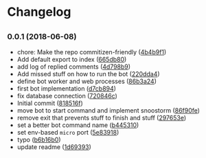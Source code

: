 # Changelog

## <small>0.0.1 (2018-06-08)</small>

* chore: Make the repo commitizen-friendly ([4b4b9f1](https://github.com/sebacruz/ahilotenesalpelotudobot/commit/4b4b9f1))
* Add default export to index ([665db80](https://github.com/sebacruz/ahilotenesalpelotudobot/commit/665db80))
* add log of replied comments ([4d798b9](https://github.com/sebacruz/ahilotenesalpelotudobot/commit/4d798b9))
* Add missed stuff on how to run the bot ([220dda4](https://github.com/sebacruz/ahilotenesalpelotudobot/commit/220dda4))
* define bot worker and web processes ([86b3a24](https://github.com/sebacruz/ahilotenesalpelotudobot/commit/86b3a24))
* first bot implementation ([d7cb894](https://github.com/sebacruz/ahilotenesalpelotudobot/commit/d7cb894))
* fix database connection ([720846c](https://github.com/sebacruz/ahilotenesalpelotudobot/commit/720846c))
* Initial commit ([818516f](https://github.com/sebacruz/ahilotenesalpelotudobot/commit/818516f))
* move bot to start command and implement snoostorm ([86f90fe](https://github.com/sebacruz/ahilotenesalpelotudobot/commit/86f90fe))
* remove exit that prevents stuff to finish and stuff ([297653e](https://github.com/sebacruz/ahilotenesalpelotudobot/commit/297653e))
* set a better bot command name ([b445310](https://github.com/sebacruz/ahilotenesalpelotudobot/commit/b445310))
* set env-based `micro` port ([5e83918](https://github.com/sebacruz/ahilotenesalpelotudobot/commit/5e83918))
* typo ([b6b16b0](https://github.com/sebacruz/ahilotenesalpelotudobot/commit/b6b16b0))
* update readme ([1d69393](https://github.com/sebacruz/ahilotenesalpelotudobot/commit/1d69393))
